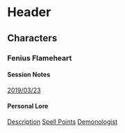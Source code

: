 <!-- TITLE: Ike's Character Notes -->
<!-- SUBTITLE: Compiled Info on Characters -->

# Header
## Characters
### Fenius Flameheart
#### Session Notes
[2019/03/23](characters/fenius/fenius-notes-2019-03-23)
#### Personal Lore
[Description](characters/fenius/fenius-description)
[Spell Points](characters/fenius/fenius-spell-points)
[Demonologist](characters/fenius/fenius-demonologist)


